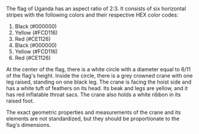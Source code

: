 The flag of Uganda has an aspect ratio of 2:3. It consists of six horizontal stripes with the following colors and their respective HEX color codes:

1. Black (#000000)
2. Yellow (#FCD116)
3. Red (#CE1126)
4. Black (#000000)
5. Yellow (#FCD116)
6. Red (#CE1126)

At the center of the flag, there is a white circle with a diameter equal to 6/11 of the flag's height. Inside the circle, there is a grey crowned crane with one leg raised, standing on one black leg. The crane is facing the hoist side and has a white tuft of feathers on its head. Its beak and legs are yellow, and it has red inflatable throat sacs. The crane also holds a white ribbon in its raised foot.

The exact geometric properties and measurements of the crane and its elements are not standardized, but they should be proportionate to the flag's dimensions.